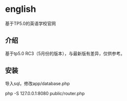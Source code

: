 # english
基于TP5.0的英语学校官网

## 介绍

基于tp5.0 RC3（5月份的版本），与最新版有差异，仅供参考。

## 安装
导入sql，修改app/database.php 

php -S 127.0.0.1:8080 public/router.php
